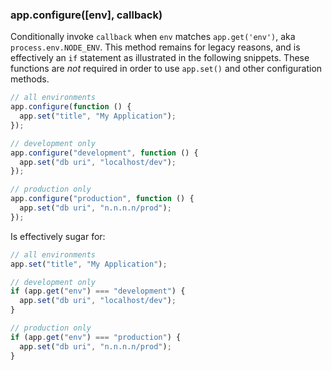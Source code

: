 <h3 id='app.configure'>app.configure([env], callback)</h3>

Conditionally invoke `callback` when `env` matches `app.get('env')`,
aka `process.env.NODE_ENV`. This method remains for legacy reasons, and is effectively
an `if` statement as illustrated in the following snippets. These functions are <em>not</em>
required in order to use `app.set()` and other configuration methods.

```js
// all environments
app.configure(function () {
  app.set("title", "My Application");
});

// development only
app.configure("development", function () {
  app.set("db uri", "localhost/dev");
});

// production only
app.configure("production", function () {
  app.set("db uri", "n.n.n.n/prod");
});
```

Is effectively sugar for:

```js
// all environments
app.set("title", "My Application");

// development only
if (app.get("env") === "development") {
  app.set("db uri", "localhost/dev");
}

// production only
if (app.get("env") === "production") {
  app.set("db uri", "n.n.n.n/prod");
}
```
